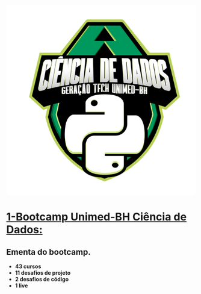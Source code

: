 
![alt tag](https://github.com/Jcnok/digitalinnovationone/blob/main/images/Unimed-BH-Ciencia_de_dados1.png)

# [1-Bootcamp Unimed-BH Ciência de Dados:](https://github.com/Jcnok/digitalinnovationone)

## Ementa do bootcamp.

* **43 cursos**
* **11 desafios de projeto** 
* **2 desafios de código**
* **1 live**

